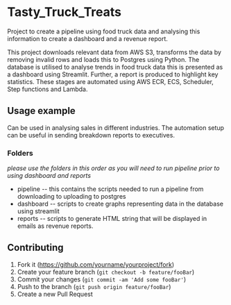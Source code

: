 # Tasty_Truck_Treats
Project to create a pipeline using food truck data and analysing this information to create a dashboard and a revenue report.

This project downloads relevant data from AWS S3, transforms the data by removing invalid rows and loads this to Postgres using Python. The database is utilised to analyse trends in food truck data this is presented as a dashboard using Streamlit. Further, a report is produced to highlight key statistics. These stages are automated using AWS ECR, ECS, Scheduler, Step functions and Lambda. 

## Usage example

Can be used in analysing sales in different industries. The automation setup can be useful in sending breakdown reports to executives.

### Folders
 _please use the folders in this order as you will need to run pipeline prior to using dashboard and reports_
- pipeline -- this contains the scripts needed to run a pipeline from downloading to uploading to postgres
- dashboard -- scripts to create graphs representing data in the database using streamlit
- reports -- scripts to generate HTML string that will be displayed in emails as revenue reports. 

## Contributing

1. Fork it (<https://github.com/yourname/yourproject/fork>)
2. Create your feature branch (`git checkout -b feature/fooBar`)
3. Commit your changes (`git commit -am 'Add some fooBar'`)
4. Push to the branch (`git push origin feature/fooBar`)
5. Create a new Pull Request
